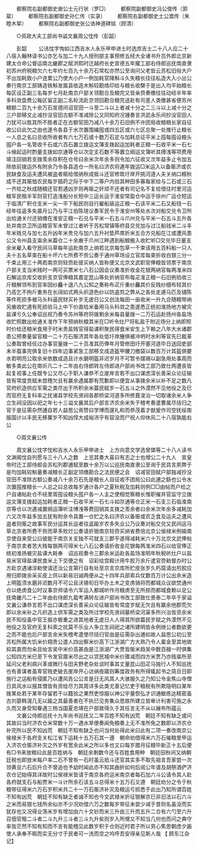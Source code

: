 <!-- { "loadSidebar": true } -->
　　都察院右副都御史谢公士元行状（罗□） 
　　都察院副都御史冯公俊传（郭棐） 
　　都察院右副都御史孙仁传（实录） 
　　都察院右副都御史土公嵩传（朱睦木挈） 
　　都察院右副都御史张公诰神道碑铭（顾清） 

　　○资政大夫工部尚书谥文襄周公忱传（彭韶） 

　　彭韶 
　　公讳忱字恂如江西吉水人永乐甲申进士时选庶吉士二十八人应二十八宿入翰林读书公亦乞与加二十九人授刑部主事预修五经大全诸书升员外郎北京新建太仓命公督运南北畿郡之赋洪熙时迁越府长史宣德五年擢工部右侍郎巡抚南直隶初苏州府税粮欠六七年约七百九十余万石常松亦然公至询问父老皆云苏松旧俗大户不出加耗致小户连累公乃使大小户一例加耗官降斛斗久失粮长往往私造大入小出公奏行南京工部铸造铁斛发属县依造木斛较勘烙印给与粮长收槩于是出入均平始粮长每区设正副三名每岁七月赴南京户部关领勘合及粮完又皆亲赍奏缴往往动经半年率多科敛盘费公每区留正副二名轮流赴京领回勘合粮完送赴有司差人类缴甚省便苏州粮额二百九十余万石宣德间诏官田一斗至二斗以上者减十分之二三斗以上减十分之三户部移文止减抄没官田古额不准减除公又同知府况锺奏言洪武永乐间抄没官田人力犹可以胜其所不胜者正在古额官田乃减八十余万石旧例不许团局收粮粮长家自征收公曰此欠之由也遂令各县于水次置围编囤或四五区或六七区总聚一处推行止粮长一人总之名曰总收所收者有六七万石或十数万石定与加耗总征平米上囤每囤设粮头囤户各一名管收千石或六百石置立拨运文簿支拨起运加耗者正粮一石收平米一石七斗候起运时酌量支拨如京通等仓以次定支石数不等置立纲运文簿听其搏浅等项费用填注回销若支拨羡余存积在仓号曰余米次年余多则令加六征收又次年益多止令加五除依前拨运外有附余乃令各县造仓一所名曰济农将逓年拨运□米运入以备赈济或农民缺食及运夫遭风被盗者赈给借纳秋成抵斗还官修筑圩岸开挑河道人夫关纳口粮秋成不还其赈恤农民每岁插莳之际于中下二等户内验其种田多寡每家给与二石或三石一齐给之秋成随粮还官若遇凶岁则再赈之奸顽不还者有司记名不复给借往时里河运粮军民租半军则官打造浅船分长短中三运长运于淮安常盈仓中运于徐州广运仓短运于临清广积仓支米一尖一平下船民则自行雇船装运正粮一石该平米二石又船钱一石经年往返多失晨月公乃与平江伯陈瑄议奏军民令于淮安州等处水次对船交兑令卫所出给通关付还销缴在淮安正粮一石兑与平米一石五斗爪州兑与平米一石五斗五升各处并南京卫所运粮官军未曾过江者听于苏松常镇等府县交兑加与过江船钱米二斗丰年米贱兑与加七五升凶年米贵兑与加六五升衬垫芦席折米五合方兑船在江或遭风患公又令州县支粜余米葢仓二十余廒于爪州江畔遇到船粮搬入收贮听□交兑毕日量支余米雇入看守民间马草每年运赴南京上纳若北京每包草一千束该用五百料船一只人夫十五名草束在船十坏六七所费不赀公奏于通州草场设立官库每束折收白银三分一千束止用三十两若南京则轻赍赴彼买纳人皆称便又北京文武职官俸粮皆领票于南京户部关支当米贱时一两可买票米七八石公因会议奏准折收金花银两纳官每两准米四石解运京库交收折支京官俸粮其嘉定昆山等处折纳官布每疋准正粮一石旧例验收三斤粮解领布到官率因纱麤十退八九公知之奏称布疋斤重纱麤其价反贱纱细布轻其价乃高乞不拘斤重务在长阔如式两头织造色纱以防盗剪之弊从之各处走逓马匹及铺陈等件死损多被马头科逼民财买补岁无虗日公又创法每田一亩收米一升九合随粮带纳另廒收贮遇有死损验马上中下价直给米备用马头科敛之患遂悉正统初淮扬地方被灾盐课亏久公奉诏巡视乃奏令苏州等府将拨剩余米每县量拨一二万石运赴扬州各盐场收贮照数出给通关准作下年预纳秋粮其米在□听令灶尸将私盐于附近场分上纳即照时价给还粮米食用于时米贵盐贱官得盐课积聚民得食米安生上下赖之八年大水诸郡患公预奏量留官粮一二十万石赈济其年各处低圩岸塍俱被冲坍时水利等官先巳裁革公奏取曾经任过办事官量拨一二十员准其历俸年月管修田圩开塞河道毕日送回吏部未半载事完俱复旧十四年边事紧急工部移文成造盔甲腰刀撤袋以数百万计其盔俱要水若明亮公取余米依数成造且计水磨明盔非迟岁月不可暂令摆锡以副急用处事周而敏多类此公在南圻凡二十二年由右侍郎转左侍郎进户部尚书改工部乃致仕两遭丧皆起复视事上任既专公又尽心于职人谦恭不立崖岸言若不出口谋虑深长善采众论征输皆有常度贡赋未尝稽欠且有赢余遇属郡有荒歉即以便宜从事拨余米以补不足之数凡官府织造供应军需之类尽出于所积余米葢民赋岁一石五斗之外漠然不见他役之及巳而官府无复科率之扰诸县学校先贤祠各郡桥梁河道多所修葺浚治一切取诸余米人争立生祠没因以祀之年七十三谥文襄其后户部言济农余米失于稽考奏遣曹属尽括归之官于是征需杂然逋自若人益思公焉赞曰学博而邃礼和而恭茂着才猷爰作司空抚绥南服国计以丰民无移粟岁不知凶惇大成裕沛乎有容没而尸祝人仰休风二十八宿孰能右公 

　　○周文襄公传 

　　周文襄公忱字忱和吉水人永乐甲申进士　上方向意文学选曾棨等二十八人读书文渊阁忱自列愿与三十八人之数　上览其奏大喜曰有志之士也增公二十九人　宣皇帝时迁工部侍郎会苏松列郡逋赋至数十余万以公巡抚南直隶公至询于民具言夙弊于是均加耗较斛量奏减粮长正副定领缴勘合之法民便之会　诏减官田赋户部独减抄没官田不准除古额公奏减八十余万石先是粮长人自征收不团局公曰此逋之繇也公令水次置囤推粮长一人总之曰总收每岁通计各户之夏秋税及加耗则例□□由帖而户给之户自诸帖赴仓不经里胥囤设粮头囤户各一人主之使相觉察粮长惟职催并官监守立拨运文簿支拨起运加耗者正粮一石收平米一石七斗如京通等仓正米一石支三石临淮南京等仓以次逓减置纲运簿听注博浅等费回销其支拨之羡余者曰余米次年余多减耗加六又次年益多加五犹有附余令县置一仓贮之名曰济农以备赈或农乏食及运夫之遭风盗者则赈之故事军民分运其长运者往返踰岁农多失业公乃议奏对船交兑又民间运马草北京者所费不赀而草多败烂公奏请折银南京轻赍买纳省费倍北京公侯禄米例输南京使自来受公曰彼能于南京关支独不可就支三郡乎遂得减耗米六十万北京文武俸帖于南京卖者苦大贱每银两可得米七八石公奏请折收金花银每两准米四石以给官俸正统初淮扬被灾盐课大耗奉　诏巡视奏令三郡余米运赴各盐场准明年秋税听灶户以盐易米官得盐课民食米上下交便之有　诏彩绘宫殿计用牛胶万余斤遣官赍勑督办时公方赴京遇诸涂勑使请还治公言第行自有处至京言京库所贮皮张岁久朽腐请出煎胶应用归即拨余采买皮上供以新易旧诚两便从之十四年兵部索兵仗数百万计公出余米造上明盔须水磨非迟数月不可公且沃锡旬日毕办土木之变虏骑将而都城众议欲焚通州仓以绝虏食公时议事京师请令六军运入都城听作月粮虏至无所掠而都城食赖以足公抚南畿凡二十二年由右侍郎九载考满转左进户部尚书改工部致仕景泰二年卒于家谥文襄公谦恭言若不出口谋虑深长善采众论征输皆有常度岁赋无欠且有赢余他郡荒欠即以余米补之凡织造上供军需之类及所过学校先贤祠墓桥梁河渠多所兴治皆资余米民不知役虽中官王振亦极重之进其地者无虗日人人得其所欲葢民岁赋之外漠然不见他役之及官府无复科索之扰莫不乐业人争立生祠祀之诸所建明皆永例继公者数欲更之而不能也后户部言余米失稽考遣使尽括归官由是征需杂出逋如故人益思公初公至苏松所属大饥米价翔贵公遣人四出察米价高下江浙湖广方大熟乃令人槖金至其地故抑其直而勿籴且绐言吴中米价高甚由是江浙湖广大贾皆贩米趋吴中数百艘一时俱集公知四方米巳至下令发官廪米尽出之以贷民城中米价骤减而四方米贾乃亦贱粜所至延问父老利病兴革或微行与田夫野老杂处谈时事其丈量昆山田疋马独行人不知巡抚也有善谋者虽卑官贱吏破去崖岸开心访纳夜寤则筹度政务有所得辄起书之简旦日即施行之运船有侵匿乃以遭风告公公言是日无风其人大骇服久之乃知公令金焦山寺僧日具风水以报其僧皆有资给尽力其周详多此类尤善记忆吏于粮税有所欺隐明曰某年拨某处若于某年存留若干以籍验之果然吏惊服以神公宇量恢弘才识通敏练达精密虽古刘晏韩滉几无以踰之其最善者在不执巳见务集众思故所建立皆审计利害可施之永久而又身受知眷遇三杨当国夏忠靖在户部故得久于其任言无不从以展布所蕴云 
　　文襄公侍郎巡抚十九年尚书巡抚又二年百姓不知有凶荒　朝廷不知有缺乏或问其故曰当时济农仓米常数十万一遇水旱便奏闻免粮奏上无不准所免之数即以济农仓补完所以民不知凶荒　朝廷不知有缺乏也问当何处得此米曰此有二项一奏改南京公侯禄米于各府支关松江省下运耗十五万石其一遵　朝命劝借得米六万石催粮里甲运入济农仓赈济补灾之外岁有宽余此米之所以多也又曰每岁腊月征粮毕新正十五后便有□书来放粮曰此是百姓纳与　朝廷余剩数今还与百姓食用种　朝廷田秋间又纳朝廷税也即放米每户率二石不曾有一石时虽云扺斗还官其实多不取先祖言吾家尝一次领黄豆六石后升合不曾追也予幼时闻此亦不知其曲折如何后阅公年谱及胡祭酒俨济农仓记始得其详故时公侯禄米皆请于南京各府运米南京者每石加六斗公请令其人赴各府就支石与船贾米一斗计所余石该五斗总得米十五万石又遵　朝廷劝分之令于秋粮带征得米六万石岁积米共二十一万石赈济补灾及粮运亏损悉于此出乃知所谓百姓不知有凶荒　朝廷不知有缺乏者诚不知也今文武禄米折征银解京巳非旧法以石六斗之米而易银七钱所余似亦不少况劝借六万之数每岁带征未尝少减于昔则名虽没而实犹存也又况得业荡米岁有增加由六十文钞而米三升由三升而五升二合有六勺至六升召佃官租二斗者二斗九升三斗者三斗九升矣则岁入所增又不知当几何也而问之典守率皆茫然不知有知而不言有能稽见此数岁积于仓则近时君子所以劳心焦思朝虑夕画使人承奉不暇而实无分寸于民者可一洗而空之呜呼吾安得亲见斯人哉 
【 顾东江杂记】 
